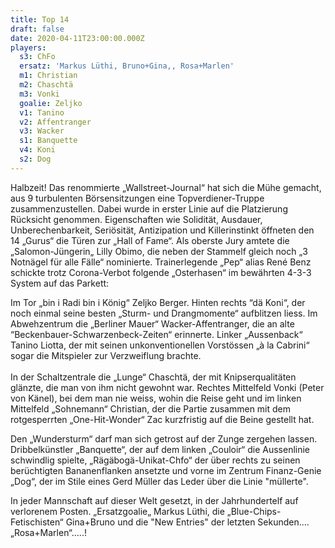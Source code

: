 ```yaml
---
title: Top 14
draft: false
date: 2020-04-11T23:00:00.000Z
players:
  s3: ChFo
  ersatz: 'Markus Lüthi, Bruno+Gina,, Rosa+Marlen'
  m1: Christian
  m2: Chaschtä
  m3: Vonki
  goalie: Zeljko
  v1: Tanino
  v2: Affentranger
  v3: Wacker
  s1: Banquette
  v4: Koni
  s2: Dog
---
```

Halbzeit! Das renommierte „Wallstreet-Journal“ hat sich die Mühe gemacht, aus 9 turbulenten Börsensitzungen eine Topverdiener-Truppe zusammenzustellen. Dabei wurde in erster Linie auf die Platzierung Rücksicht genommen. Eigenschaften wie Solidität, Ausdauer, Unberechenbarkeit, Seriösität, Antizipation und Killerinstinkt öffneten den 14 „Gurus“ die Türen zur „Hall of Fame“. Als oberste Jury amtete die „Salomon-Jüngerin„ Lilly Obimo, die neben der Stammelf  gleich noch „3 Notnägel für alle Fälle“ nominierte. Trainerlegende „Pep“ alias René Benz schickte trotz Corona-Verbot folgende „Osterhasen“ im bewährten 4-3-3 System auf das Parkett: 

Im Tor „bin i Radi bin i König“ Zeljko Berger. Hinten rechts “dä Koni“, der noch einmal seine besten „Sturm- und Drangmomente“ aufblitzen liess. Im Abwehzentrum die „Berliner Mauer“ Wacker-Affentranger, die an alte “Beckenbauer-Schwarzenbeck-Zeiten“ erinnerte. Linker „Aussenback“ Tanino Liotta, der mit seinen unkonventionellen Vorstössen „à la Cabrini“ sogar die Mitspieler zur Verzweiflung brachte. \
\
In der Schaltzentrale die „Lunge“ Chaschtä, der mit Knipserqualitäten glänzte, die man von ihm nicht gewohnt war. Rechtes Mittelfeld Vonki (Peter von Känel), bei dem man nie weiss, wohin die Reise geht und im linken Mittelfeld „Sohnemann“ Christian, der die Partie zusammen mit dem rotgesperrten „One-Hit-Wonder“ Zac kurzfristig auf die Beine gestellt hat.

Den „Wundersturm“ darf man sich getrost auf der Zunge zergehen lassen. Dribbelkünstler „Banquette“, der auf dem linken „Couloir“ die Aussenlinie schwindlig spielte, „Rägäbogä-Unikat-Chfo“ der über rechts zu  seinen berüchtigten Bananenflanken ansetzte und vorne im Zentrum Finanz-Genie „Dog“, der im Stile eines Gerd Müller das Leder über die Linie "müllerte".

In jeder Mannschaft auf dieser Welt gesetzt, in der Jahrhundertelf auf verlorenem Posten. „Ersatzgoalie„ Markus Lüthi, die „Blue-Chips-Fetischisten“ Gina+Bruno und die "New Entries" der letzten Sekunden.... „Rosa+Marlen“.....!